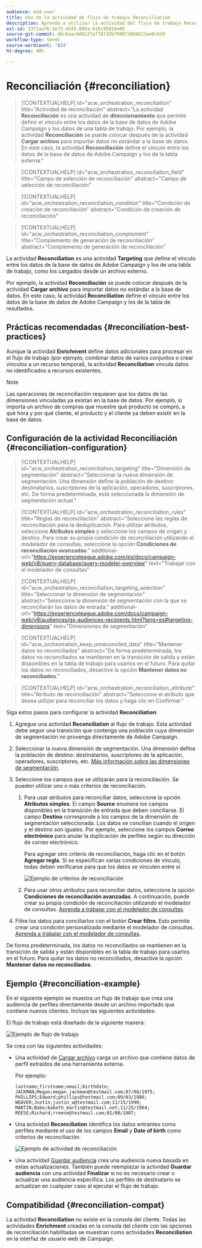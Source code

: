 ```yaml
---
audience: end-user
title: Uso de la actividad de flujo de trabajo Reconciliación
description: Aprenda a utilizar la actividad del flujo de trabajo Reconciliación
exl-id: 33f2aa76-1e75-4545-805a-016c95824e09
source-git-commit: d6c6aac9d9127a770732b709873008613ae8c639
workflow-type: tm+mt
source-wordcount: '824'
ht-degree: 40%

---
```


# Reconciliación {#reconciliation}

>[!CONTEXTUALHELP]
>id="acw_orchestration_reconciliation"
>title="Actividad de reconciliación"
>abstract="La actividad **Reconciliación** es una actividad de **direccionamiento** que permite definir el vínculo entre los datos de la base de datos de Adobe Campaign y los datos de una tabla de trabajo. Por ejemplo, la actividad **Reconciliación** se puede colocar después de la actividad **Cargar archivo** para importar datos no estándar a la base de datos. En este caso, la actividad **Reconciliación** define el vínculo entre los datos de la base de datos de Adobe Campaign y los de la tabla externa."

>[!CONTEXTUALHELP]
>id="acw_orchestration_reconciliation_field"
>title="Campo de selección de reconciliación"
>abstract="Campo de selección de reconciliación"

>[!CONTEXTUALHELP]
>id="acw_orchestration_reconciliation_condition"
>title="Condición de creación de reconciliación"
>abstract="Condición de creación de reconciliación"

>[!CONTEXTUALHELP]
>id="acw_orchestration_reconciliation_complement"
>title="Complemento de generación de reconciliación"
>abstract="Complemento de generación de reconciliación"

La actividad **Reconciliation** es una actividad **Targeting** que define el vínculo entre los datos de la base de datos de Adobe Campaign y los de una tabla de trabajo, como los cargados desde un archivo externo.

Por ejemplo, la actividad **Reconciliación** se puede colocar después de la actividad **Cargar archivo** para importar datos no estándar a la base de datos. En este caso, la actividad **Reconciliation** define el vínculo entre los datos de la base de datos de Adobe Campaign y los de la tabla de resultados.

## Prácticas recomendadas {#reconciliation-best-practices}

Aunque la actividad **Enrichment** define datos adicionales para procesar en el flujo de trabajo (por ejemplo, combinar datos de varios conjuntos o crear vínculos a un recurso temporal), la actividad **Reconciliation** vincula datos no identificados a recursos existentes.

>[!NOTE]
>Las operaciones de reconciliación requieren que los datos de las dimensiones vinculadas ya existan en la base de datos. Por ejemplo, si importa un archivo de compras que muestre qué producto se compró, a qué hora y por qué cliente, el producto y el cliente ya deben existir en la base de datos.

## Configuración de la actividad Reconciliación {#reconciliation-configuration}

>[!CONTEXTUALHELP]
>id="acw_orchestration_reconciliation_targeting"
>title="Dimensión de segmentación"
>abstract="Seleccionar la nueva dimensión de segmentación. Una dimensión define la población de destino: destinatarios, suscriptores de la aplicación, operadores, suscriptores, etc. De forma predeterminada, está seleccionada la dimensión de segmentación actual."

>[!CONTEXTUALHELP]
>id="acw_orchestration_reconciliation_rules"
>title="Reglas de reconciliación"
>abstract="Seleccione las reglas de reconciliación para la deduplicación. Para utilizar atributos, seleccione **Atributos simples** y seleccione los campos de origen y destino. Para crear su propia condición de reconciliación utilizando el modelador de consultas, seleccione la opción **Condiciones de reconciliación avanzadas**."
>additional-url="https://experienceleague.adobe.com/es/docs/campaign-web/v8/query-database/query-modeler-overview" text="Trabajar con el modelador de consultas"

>[!CONTEXTUALHELP]
>id="acw_orchestration_reconciliation_targeting_selection"
>title="Seleccionar la dimensión de segmentación"
>abstract="Seleccione la dimensión de segmentación con la que se reconciliarán los datos de entrada."
>additional-url="https://experienceleague.adobe.com/docs/campaign-web/v8/audiences/gs-audiences-recipients.html?lang=es#targeting-dimensions" text="Dimensiones de segmentación"

>[!CONTEXTUALHELP]
>id="acw_orchestration_keep_unreconciled_data"
>title="Mantener datos no reconciliados"
>abstract="De forma predeterminada, los datos no reconciliados se mantienen en la transición de salida y están disponibles en la tabla de trabajo para usarlos en el futuro. Para quitar los datos no reconciliados, desactive la opción **Mantener datos no reconciliados**."

>[!CONTEXTUALHELP]
>id="acw_orchestration_reconciliation_attribute"
>title="Atributo de reconciliación"
>abstract="Seleccione el atributo que desea utilizar para reconciliar los datos y haga clic en Confirmar."

Siga estos pasos para configurar la actividad **Reconciliation**:

1. Agregue una actividad **Reconciliation** al flujo de trabajo. Esta actividad debe seguir una transición que contenga una población cuya dimensión de segmentación no provenga directamente de Adobe Campaign.

1. Seleccionar la nueva dimensión de segmentación. Una dimensión define la población de destino: destinatarios, suscriptores de la aplicación, operadores, suscriptores, etc. [Más información sobre las dimensiones de segmentación](../../audience/about-recipients.md#targeting-dimensions).

1. Seleccione los campos que se utilizarán para la reconciliación. Se pueden utilizar uno o más criterios de reconciliación.

   1. Para usar atributos para reconciliar datos, seleccione la opción **Atributos simples**. El campo **Source** enumera los campos disponibles en la transición de entrada que deben conciliarse. El campo **Destino** corresponde a los campos de la dimensión de segmentación seleccionada. Los datos se concilian cuando el origen y el destino son iguales. Por ejemplo, seleccione los campos **Correo electrónico** para anular la duplicación de perfiles según su dirección de correo electrónico.

      Para agregar otro criterio de reconciliación, haga clic en el botón **Agregar regla**. Si se especifican varias condiciones de vínculo, todas deben verificarse para que los datos se vinculen entre sí.

      ![Ejemplo de criterios de reconciliación](../assets/workflow-reconciliation-criteria.png)

   1. Para usar otros atributos para reconciliar datos, seleccione la opción **Condiciones de reconciliación avanzadas**. A continuación, puede crear su propia condición de reconciliación utilizando el modelador de consultas. [Aprenda a trabajar con el modelador de consultas](../../query/query-modeler-overview.md).

1. Filtre los datos para conciliarlos con el botón **Crear filtro**. Esto permite crear una condición personalizada mediante el modelador de consultas. [Aprenda a trabajar con el modelador de consultas](../../query/query-modeler-overview.md).

De forma predeterminada, los datos no reconciliados se mantienen en la transición de salida y están disponibles en la tabla de trabajo para usarlos en el futuro. Para quitar los datos no reconciliados, desactive la opción **Mantener datos no reconciliados**.

## Ejemplo {#reconciliation-example}

En el siguiente ejemplo se muestra un flujo de trabajo que crea una audiencia de perfiles directamente desde un archivo importado que contiene nuevos clientes. Incluye las siguientes actividades:

El flujo de trabajo está diseñado de la siguiente manera:

![Ejemplo de flujo de trabajo](../assets/workflow-reconciliation-sample-1.0.png)

Se crea con las siguientes actividades:

* Una actividad de [Cargar archivo](load-file.md) carga un archivo que contiene datos de perfil extraídos de una herramienta externa.

  Por ejemplo:

  ```
  lastname;firstname;email;birthdate;
  JACKMAN;Megan;megan.jackman@testmail.com;07/08/1975;
  PHILLIPS;Edward;phillips@testmail.com;09/03/1986;
  WEAVER;Justin;justin_w@testmail.com;11/15/1990;
  MARTIN;Babe;babeth_martin@testmail.net;11/25/1964;
  REESE;Richard;rreese@testmail.com;02/08/1987;
  ```

* Una actividad **Reconciliation** identifica los datos entrantes como perfiles mediante el uso de los campos **Email** y **Date of birth** como criterios de reconciliación.

  ![Ejemplo de actividad de reconciliación](../assets/workflow-reconciliation-sample-1.1.png)

* Una actividad [Guardar audiencia](save-audience.md) crea una audiencia nueva basada en estas actualizaciones. También puede reemplazar la actividad **Guardar audiencia** con una actividad **Finalizar** si no es necesario crear o actualizar una audiencia específica. Los perfiles de destinatario se actualizan en cualquier caso al ejecutar el flujo de trabajo.

## Compatibilidad {#reconciliation-compat}

La actividad **Reconciliation** no existe en la consola del cliente. Todas las actividades **Enrichment** creadas en la consola del cliente con las opciones de reconciliación habilitadas se muestran como actividades **Reconciliation** en la interfaz de usuario web de Campaign.